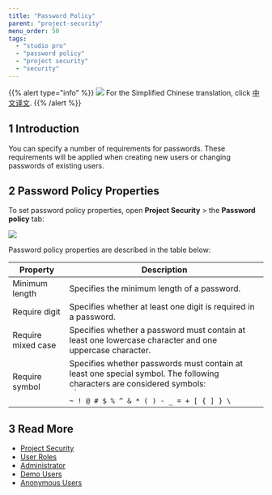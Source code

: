 ```yaml
---
title: "Password Policy"
parent: "project-security"
menu_order: 50
tags:
  - "studio pro"
  - "password policy"
  - "project security"
  - "security"
---
```


{{% alert type="info" %}}
<img src="attachments/chinese-translation/china.png" style="display: inline-block; margin: 0" /> For the Simplified Chinese translation, click [中文译文](https://cdn.mendix.tencent-cloud.com/documentation/refguide8/password-policy.pdf).
{{% /alert %}}

## 1 Introduction

You can specify a number of requirements for passwords. These requirements will be applied when creating new users or changing passwords of existing users.

## 2 Password Policy Properties

To set password policy properties, open **Project Security** > the **Password policy** tab:

![](attachments/password-policy/password-policy-tab.png)

Password policy properties are described in the table below:

| Property           | Description                                                                                                                                                  |
| ------------------ | ------------------------------------------------------------------------------------------------------------------------------------------------------------ |
| Minimum length     | Specifies the minimum length of a password.                                                                                                                  |
| Require digit      | Specifies whether at least one digit is required in a password.                                                                                              |
| Require mixed case | Specifies whether a password must contain at least one lowercase character and one uppercase character.                                                      |
| Require symbol     | Specifies whether passwords must contain at least one special symbol. The following characters are considered symbols: <br /> <code> ` ~ ! @ # $ % ^ & * ( ) - _ = + [ { ] } \ </code> |

## 3 Read More

* [Project Security](project-security)
* [User Roles](user-roles)
* [Administrator](administrator)
* [Demo Users](demo-users)
* [Anonymous Users](anonymous-users)
